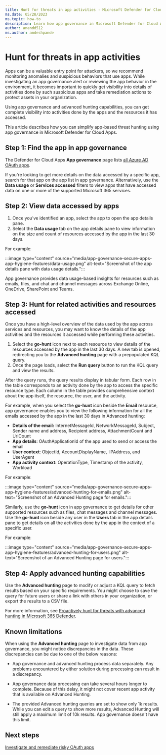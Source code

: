 ```yaml
---
title: Hunt for threats in app activities - Microsoft Defender for Cloud Apps
ms.date: 05/28/2023
ms.topic: how-to
description: Learn how app governance in Microsoft Defender for Cloud Apps helps you hunt for resources accessed and activities carried out by apps in your environment.
author: anandd512
ms.author: andeshpande
---
```


# Hunt for threats in app activities

Apps can be a valuable entry point for attackers, so we recommend monitoring anomalies and suspicious behaviors that use apps. While investigating an app governance alert or reviewing the app behavior in the environment, it becomes important to quickly get visibility into details of activities done by such suspicious apps and take remediation actions to protect assets in your organization.

Using app governance and advanced hunting capabilities, you can get complete visibility into activities done by the apps and the resources it has accessed.

This article describes how you can simplify app-based threat hunting using app governance in Microsoft Defender for Cloud Apps.

## Step 1: Find the app in app governance

The Defender for Cloud Apps **App governance** page lists [all Azure AD OAuth apps](https://security.microsoft.com/cloudapps/app-governance?viewid=allApps).

If you're looking to get more details on the data accessed by a specific app, search for that app on the app list in app governance. Alternatively, use the **Data usage** or **Services accessed** filters to view apps that have accessed data on one or more of the supported Microsoft 365 services.

## Step 2: View data accessed by apps

1. Once you’ve identified an app, select the app to open the app details pane.
1. Select the __Data usage__ tab on the app details pane to view information on the size and count of resources accessed by the app in the last 30 days.

For example:

:::image type="content" source="media/app-governance-secure-apps-app-hygiene-features/data-usage.png" alt-text="Screenshot of the app details pane with data usage details.":::

App governance provides data usage-based insights for resources such as emails, files, and chat and channel messages across Exchange Online, OneDrive, SharePoint and Teams.

## Step 3: Hunt for related activities and resources accessed

Once you have a high-level overview of the data used by the app across services and resources, you may want to know the details of the app activities and the resources it accessed while performing these activities.

1. Select the __go-hunt__ icon next to each resource to view details of the resources accessed by the app in the last 30 days. A new tab is opened, redirecting you to the **Advanced hunting** page with a prepopulated KQL query.
1. Once the page loads, select the __Run query__ button to run the KQL query and view the results.

After the query runs, the query results display in tabular form. Each row in the table corresponds to an activity done by the app to access the specific resource type. Each column in the table provides comprehensive context about the app itself, the resource, the user, and the activity.

For example, when you select the **go-hunt** icon beside the **Email** resource, app governance enables you to view the following information for all the emails accessed by the app in the last 30 days in Advanced hunting:

- __Details of the email:__ InternetMessageId, NetworkMessageId, Subject, Sender name and address, Recipient address, AttachmentCount and UrlCount
- __App details__: OAuthApplicationId of the app used to send or access the email
- __User context__: ObjectId, AccountDisplayName,  IPAddress, and UserAgent
- __App activity context__: OperationType, Timestamp of the activity, Workload

For example:

:::image type="content" source="media/app-governance-secure-apps-app-hygiene-features/advanced-hunting-for-emails.png" alt-text="Screenshot of an Advanced Hunting page for emails.":::

Similarly, use the **go-hunt** icon in app governance to get details for other supported resources such as files, chat messages and channel messages. Use the **go-hunt** icon beside any user in the **Users** tab in the app details pane to get details on all the activities done by the app in the context of a specific user.

For example:

:::image type="content" source="media/app-governance-secure-apps-app-hygiene-features/advanced-hunting-for-users.png" alt-text="Screenshot of an Advanced Hunting page for users.":::

## Step 4: Apply advanced hunting capabilities

Use the **Advanced hunting** page to modify or adjust a KQL query to fetch results based on your specific requirements. You might choose to save the query for future users or share a link with others in your organization, or export the results to a CSV file.

For more information, see [Proactively hunt for threats with advanced hunting in Microsoft 365 Defender](/microsoft-365/security/defender/advanced-hunting-overview).

## Known limitations

When using the **Advanced hunting** page to investigate data from app governance, you might notice discrepancies in the data. These discrepancies can be due to one of the below reasons:

- App governance and advanced hunting process data separately. Any problems encountered by either solution during processing can result in a discrepancy.

- App governance data processing can take several hours longer to complete. Because of this delay, it might not cover recent app activity that is available on Advanced Hunting.

- The provided Advanced hunting queries are set to show only 1k results. While you can edit a query to show more results, Advanced Hunting will still apply a maximum limit of 10k results. App governance doesn't have this limit.

## Next steps

[Investigate and remediate risky OAuth apps](investigate-risky-oauth.md)
